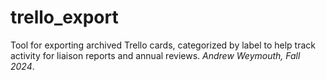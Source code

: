 # trello_export

Tool for exporting archived Trello cards, categorized by label to help track activity for liaison reports and annual reviews. _Andrew Weymouth, Fall 2024_.
